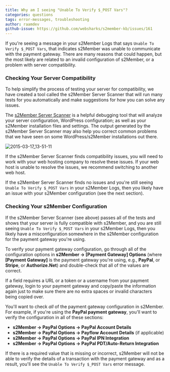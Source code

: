 ```yaml
---
title: Why am I seeing "Unable To Verify $_POST Vars"?
categories: questions
tags: error-messages, troubleshooting
author: raamdev
github-issue: https://github.com/websharks/s2member-kb/issues/161
---
```


If you're seeing a message in your s2Member Logs that says `Unable To Verify $_POST Vars`, that indicates s2Member was unable to communicate with the payment gateway. There are many reasons that could happen, but the most likely are related to an invalid configuration of s2Member, or a problem with server compatibility.

### Checking Your Server Compatibility

To help simplify the process of testing your server for compatibility, we have created a tool called the s2Member Server Scanner that will run many tests for you automatically and make suggestions for how you can solve any issues.

The [s2Member Server Scanner](https://github.com/websharks/s2member-kb/issues/133) is a helpful debugging tool that will analyze your server configuration, WordPress configuration; as well as your s2Member installation files and settings. The output generated by the s2Member Server Scanner may also help you correct common problems that we have seen on some WordPress/s2Member installations out there.

![2015-03-17_13-51-11](https://cloud.githubusercontent.com/assets/53005/6693908/b9702cea-ccac-11e4-9e49-44a9b70a6c39.png)

If the s2Member Server Scanner finds compatibility issues, you will need to work with your web hosting company to resolve these issues. If your web host is unable to resolve the issues, we recommend switching to another web host.

If the s2Member Server Scanner finds no issues and you're still seeing `Unable To Verify $_POST Vars` in your s2Member Logs, then you likely have an issue with your s2Member configuration (see the next section).

### Checking Your s2Member Configuration

If the s2Member Server Scanner (see above) passes all of the tests and shows that your server is fully compatible with s2Member, and you are still seeing `Unable To Verify $_POST Vars` in your s2Member Logs, then you likely have a misconfiguration somewhere in the s2Member configuration for the payment gateway you're using.

To verify your payment gateway configuration, go through all of the configuration options in **s2Member → [Payment Gateway] Options** (where **[Payment Gateway]** is the payment gateway you're using, e.g., **PayPal**, or **Stripe**, or **Authorize.Net**) and double-check that all of the values are correct. 

If a field requires a URL or a token or a username from your payment gateway, login to your payment gateway and copy/paste the information again just to make sure there are no extra spaces or invalid characters being copied over.

You'll want to check _all_ of the payment gateway configuration in s2Member. For example, if you're using the **PayPal payment gateway**, you'll want to verify the configuration in all of these sections:

- **s2Member → PayPal Options → PayPal Account Details**
- **s2Member → PayPal Options → Payflow Account Details** (if applicable)
- **s2Member → PayPal Options → PayPal IPN Integration**
- **s2Member → PayPal Options → PayPal PDT/Auto-Return Integration**

If there is a required value that is missing or incorrect, s2Member will not be able to verify the details of a transaction with the payment gateway and as a result, you'll see the `Unable To Verify $_POST Vars` error message.